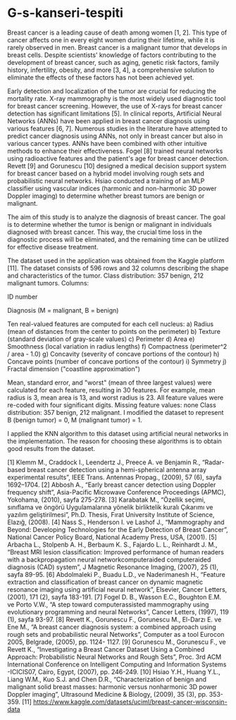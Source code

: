 # G-s-kanseri-tespiti
Breast cancer is a leading cause of death among women [1, 2]. This type of cancer affects one in every eight women during their lifetime, while it is rarely observed in men. Breast cancer is a malignant tumor that develops in breast cells. Despite scientists' knowledge of factors contributing to the development of breast cancer, such as aging, genetic risk factors, family history, infertility, obesity, and more [3, 4], a comprehensive solution to eliminate the effects of these factors has not been achieved yet.

Early detection and localization of the tumor are crucial for reducing the mortality rate. X-ray mammography is the most widely used diagnostic tool for breast cancer screening. However, the use of X-rays for breast cancer detection has significant limitations [5]. In clinical reports, Artificial Neural Networks (ANNs) have been applied in breast cancer diagnosis using various features [6, 7]. Numerous studies in the literature have attempted to predict cancer diagnosis using ANNs, not only in breast cancer but also in various cancer types. ANNs have been combined with other intuitive methods to enhance their effectiveness. Fogel [8] trained neural networks using radioactive features and the patient's age for breast cancer detection. Revett [9] and Gorunescu [10] designed a medical decision support system for breast cancer based on a hybrid model involving rough sets and probabilistic neural networks. Hsiao conducted a training of an MLP classifier using vascular indices (harmonic and non-harmonic 3D power Doppler imaging) to determine whether breast tumors are benign or malignant.

The aim of this study is to analyze the diagnosis of breast cancer. The goal is to determine whether the tumor is benign or malignant in individuals diagnosed with breast cancer. This way, the crucial time loss in the diagnostic process will be eliminated, and the remaining time can be utilized for effective disease treatment.

The dataset used in the application was obtained from the Kaggle platform [11]. The dataset consists of 596 rows and 32 columns describing the shape and characteristics of the tumor. Class distribution: 357 benign, 212 malignant tumors. Columns:

ID number

Diagnosis (M = malignant, B = benign)

Ten real-valued features are computed for each cell nucleus:
a) Radius (mean of distances from the center to points on the perimeter)
b) Texture (standard deviation of gray-scale values)
c) Perimeter
d) Area
e) Smoothness (local variation in radius lengths)
f) Compactness (perimeter^2 / area - 1.0)
g) Concavity (severity of concave portions of the contour)
h) Concave points (number of concave portions of the contour)
i) Symmetry
j) Fractal dimension ("coastline approximation")

Mean, standard error, and "worst" (mean of three largest values) were calculated for each feature, resulting in 30 features. For example, mean radius is 3, mean area is 13, and worst radius is 23. All feature values were re-coded with four significant digits. Missing feature values: none Class distribution: 357 benign, 212 malignant. I modified the dataset to represent B (benign tumor) = 0, M (malignant tumor) = 1.

I applied the KNN algorithm to this dataset using artificial neural networks in the implementation. The reason for choosing these algorithms is to obtain good results from the dataset.


[1] Klemm M., Craddock I., Leendertz J., Preece A. ve Benjamin R., “Radar-based breast cancer detection using a hemi-spherical antenna  array experimental results”, IEEE Trans. Antennas  Propag., (2009), 57 (6), sayfa 1692–1704. 
[2]  Abbosh  A.,  “Early  breast  cancer  detection  using  Doppler  frequency  shift”,  Asia-Pacific  Microwave Conference Proceedings (APMC), Yokohama, (2010), sayfa 275-278. 
[3] Karabatak M., “Özellik seçimi, sınıflama ve  öngörü Uygulamalarına yönelik birliktelik kuralı Çıkarımı ve yazılım geliştirilmesi”, Ph.D. Thesis, Fırat University Institute of Science, Elazığ, (2008). 
[4] Nass S.,  Henderson I. ve Lashof  J., “Mammography  and  Beyond: Developing  Technologies for  the Early  Detection  of  Breast  Cancer”,  National  Cancer  Policy  Board,  National  Academy  Press,  USA, (2001). 
[5]  Arbacha  L.,  Stolpenb  A.  H.,  Berbaum  K.  S.,  Fajardo  L.  L.,  Reinhardt  J.  M.,  “Breast  MRI  lesion classification:  Improved  performance  of  human  readers  with  a  backpropagation  neural  networkcomputeraided computeraided diagnosis (CAD) system”, J Magnetic  Resonance Imaging, (2007),  25 (1), sayfa 89-95. 
[6]  Abdolmaleki  P., Buadu  L.D., ve Naderimanesh  H., “Feature  extraction  and  classification  of  breast cancer  on  dynamic  magnetic  resonance  imaging  using  artificial  neural  network”,  Elsevier,  Cancer Letters, (2001), 171 (2), sayfa 183-191. 
[7]  Fogel  D.  B.,  Wasson  E.C.,  Boughton  E.M.  ve  Porto  V.W.,  “A  step  toward  computerassisted mammography using  evolutionary programming  and  neural Networks”, Cancer  Letters, (1997), 119 (1), sayfa 93-97. 
[8] Revett K., Gorunescu F., Gorunescu M., El-Darzı E. ve Ene M., “A breast cancer diagnosis system: a combined approach using rough sets  and  probabilistic neural  Networks”, Computer as a tool  Eurocon 2005, Belgrade, (2005), pp. 1124- 1127. 
[9] Gorunescu M., Gorunescu F., ve Revett K., “Investigating a Breast Cancer Dataset Using a Combined Approach: Probabilistic Neural Networks and Rough Sets”, Proc. 3rd ACM International Conference on Intelligent Computing and Information Systems -ICICIS07, Cairo, Egypt, (2007), pp. 246-249. 
[10]  Hsiao  Y.H.,  Huang  Y.L.,  Liang  W.M., Kuo  S.J.  and  Chen  D.R.,  “Characterization  of  benign  and malignant solid breast masses: harmonic versus nonharmonic 3D power Doppler imaging”, Ultrasound Medicine & Biology, (2009), 35 (3), pp. 353-359.
[11] https://www.kaggle.com/datasets/uciml/breast-cancer-wisconsin-data
